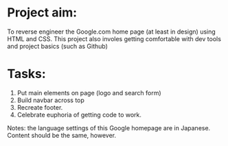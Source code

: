 # Project aim: 

 To reverse engineer the Google.com home page (at least in design) using HTML and CSS. This project also involes getting comfortable with dev tools and project basics (such as Github) 

# Tasks: 

1. Put main elements on page (logo and search form) 
2. Build navbar across top 
3. Recreate footer. 
4. Celebrate euphoria of getting code to work. 

Notes: the language settings of this Google homepage are in Japanese. Content should be the same, however.
